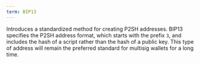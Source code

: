 ```yaml
---
term: BIP13
---
```


Introduces a standardized method for creating P2SH addresses. BIP13 specifies the P2SH address format, which starts with the prefix `3`, and includes the hash of a script rather than the hash of a public key. This type of address will remain the preferred standard for multisig wallets for a long time.